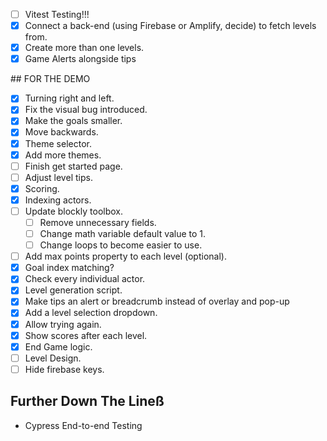 - [ ] Vitest Testing!!!
- [X] Connect a back-end (using Firebase or Amplify, decide) to fetch levels from.
- [X] Create more than one levels.
- [X] Game Alerts alongside tips

## FOR THE DEMO

- [X] Turning right and left.
- [X] Fix the visual bug introduced.
- [X] Make the goals smaller.
- [X] Move backwards.
- [X] Theme selector.
- [X] Add more themes.
- [ ] Finish get started page.
- [ ] Adjust level tips. 
- [X] Scoring.
- [X] Indexing actors.
- [ ] Update blockly toolbox.
    - [ ] Remove unnecessary fields.
    - [ ] Change math variable default value to 1.
    - [ ] Change loops to become easier to use.

- [ ] Add max points property to each level (optional).
- [X] Goal index matching?
- [X] Check every individual actor.
- [X] Level generation script.
- [X] Make tips an alert or breadcrumb instead of overlay and pop-up
- [X] Add a level selection dropdown.
- [X] Allow trying again.
- [X] Show scores after each level.
- [X] End Game logic.
- [ ] Level Design.
- [ ] Hide firebase keys.
## Further Down The Lineß

- Cypress End-to-end Testing